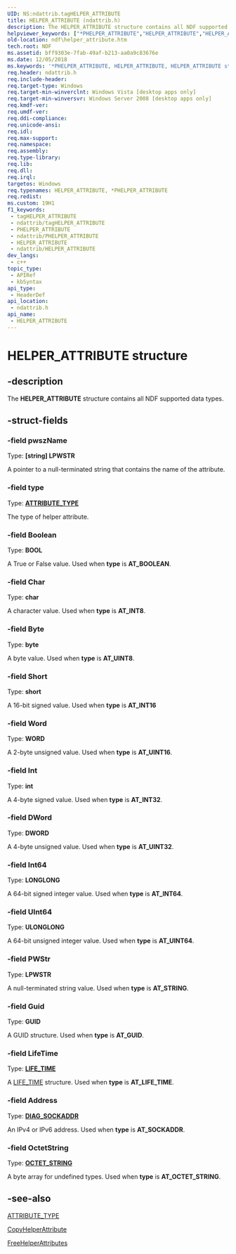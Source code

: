 ```yaml
---
UID: NS:ndattrib.tagHELPER_ATTRIBUTE
title: HELPER_ATTRIBUTE (ndattrib.h)
description: The HELPER_ATTRIBUTE structure contains all NDF supported data types.
helpviewer_keywords: ["*PHELPER_ATTRIBUTE","HELPER_ATTRIBUTE","HELPER_ATTRIBUTE structure [NDF]","ndattrib/HELPER_ATTRIBUTE","ndf.helper_attribute"]
old-location: ndf\helper_attribute.htm
tech.root: NDF
ms.assetid: bff9303e-7fab-49af-b213-aa0a9c83676e
ms.date: 12/05/2018
ms.keywords: '*PHELPER_ATTRIBUTE, HELPER_ATTRIBUTE, HELPER_ATTRIBUTE structure [NDF], ndattrib/HELPER_ATTRIBUTE, ndf.helper_attribute'
req.header: ndattrib.h
req.include-header: 
req.target-type: Windows
req.target-min-winverclnt: Windows Vista [desktop apps only]
req.target-min-winversvr: Windows Server 2008 [desktop apps only]
req.kmdf-ver: 
req.umdf-ver: 
req.ddi-compliance: 
req.unicode-ansi: 
req.idl: 
req.max-support: 
req.namespace: 
req.assembly: 
req.type-library: 
req.lib: 
req.dll: 
req.irql: 
targetos: Windows
req.typenames: HELPER_ATTRIBUTE, *PHELPER_ATTRIBUTE
req.redist: 
ms.custom: 19H1
f1_keywords:
 - tagHELPER_ATTRIBUTE
 - ndattrib/tagHELPER_ATTRIBUTE
 - PHELPER_ATTRIBUTE
 - ndattrib/PHELPER_ATTRIBUTE
 - HELPER_ATTRIBUTE
 - ndattrib/HELPER_ATTRIBUTE
dev_langs:
 - c++
topic_type:
 - APIRef
 - kbSyntax
api_type:
 - HeaderDef
api_location:
 - ndattrib.h
api_name:
 - HELPER_ATTRIBUTE
---
```


# HELPER_ATTRIBUTE structure


## -description

The <b>HELPER_ATTRIBUTE</b> structure contains all NDF supported data types.

## -struct-fields

### -field pwszName

Type: <b>[string] LPWSTR</b>

A pointer to a null-terminated string that contains the name of the attribute.

### -field type

Type: <b><a href="/windows/desktop/api/ndattrib/ne-ndattrib-attribute_type">ATTRIBUTE_TYPE</a></b>

The type of helper attribute.

### -field Boolean

Type: <b>BOOL</b>

A True or False value. Used when <b>type</b> is <b>AT_BOOLEAN</b>.

### -field Char

Type: <b>char</b>

A character value. Used when  <b>type</b> is <b>AT_INT8</b>.

### -field Byte

Type: <b>byte</b>

A byte value. Used when <b>type</b> is <b>AT_UINT8</b>.

### -field Short

Type: <b>short</b>

A 16-bit  signed value. Used when <b>type</b> is <b>AT_INT16</b>

### -field Word

Type: <b>WORD</b>

A 2-byte unsigned value. Used when <b>type</b> is <b>AT_UINT16</b>.

### -field Int

Type: <b>int</b>

A 4-byte signed value. Used when <b>type</b> is <b>AT_INT32</b>.

### -field DWord

Type: <b>DWORD</b>

A 4-byte unsigned value. Used when <b>type</b> is <b>AT_UINT32</b>.

### -field Int64

Type: <b>LONGLONG</b>

A 64-bit signed integer value. Used when <b>type</b> is <b>AT_INT64</b>.

### -field UInt64

Type: <b>ULONGLONG</b>

A 64-bit unsigned integer value. Used when <b>type</b> is <b>AT_UINT64</b>.

### -field PWStr

Type: <b>LPWSTR</b>

A null-terminated string value. Used when <b>type</b> is <b>AT_STRING</b>.

### -field Guid

Type: <b>GUID</b>

A GUID structure. Used when <b>type</b> is <b>AT_GUID</b>.

### -field LifeTime

Type: <b><a href="/windows/desktop/api/ndattrib/ns-ndattrib-life_time">LIFE_TIME</a></b>

A <a href="/windows/desktop/api/ndattrib/ns-ndattrib-life_time">LIFE_TIME</a> structure. Used when <b>type</b> is <b>AT_LIFE_TIME</b>.

### -field Address

Type: <b><a href="/windows/win32/api/ndattrib/ns-ndattrib-diag_sockaddr">DIAG_SOCKADDR</a></b>

An IPv4 or IPv6 address. Used when <b>type</b> is <b>AT_SOCKADDR</b>.

### -field OctetString

Type: <b><a href="/windows/desktop/api/ndattrib/ns-ndattrib-octet_string">OCTET_STRING</a></b>

A byte array for undefined types. Used when <b>type</b> is <b>AT_OCTET_STRING</b>.

## -see-also

<a href="/windows/desktop/api/ndattrib/ne-ndattrib-attribute_type">ATTRIBUTE_TYPE</a>



<a href="/windows/desktop/NDF/copyhelperattribute">CopyHelperAttribute</a>



<a href="/windows/desktop/NDF/freehelperattributes">FreeHelperAttributes</a>